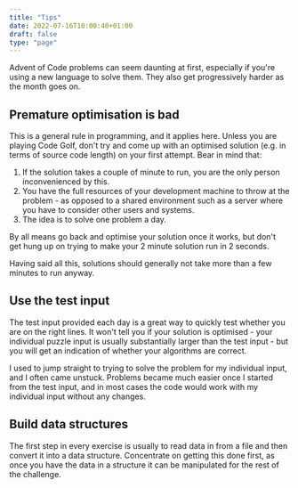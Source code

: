 ```yaml
---
title: "Tips"
date: 2022-07-16T10:00:40+01:00
draft: false
type: "page"
---
```


Advent of Code problems can seem daunting at first, especially if you're using a new language to solve them. They also get progressively harder as the month goes on.

## Premature optimisation is bad

This is a general rule in programming, and it applies here. Unless you are playing Code Golf, don't try and come up with an optimised solution (e.g. in terms of source code length) on your first attempt. Bear in mind that:

 1. If the solution takes a couple of minute to run, you are the only person inconvenienced by this.
 1. You have the full resources of your development machine to throw at the problem - as opposed to a shared environment such as a server where you have to consider other users and systems.
 1. The idea is to solve one problem a day.

By all means go back and optimise your solution once it works, but don't get hung up on trying to make your 2 minute solution run in 2 seconds.

Having said all this, solutions should generally not take more than a few minutes to run anyway.

## Use the test input

The test input provided each day is a great way to quickly test whether you are on the right lines. It won't tell you if your solution is optimised - your individual puzzle input is usually substantially larger than the test input - but you will get an indication of whether your algorithms are correct.

I used to jump straight to trying to solve the problem for my individual input, and I often came unstuck. Problems became much easier once I started from the test input, and in most cases the code would work with my individual input without any changes.

## Build data structures

The first step in every exercise is usually to read data in from a file and then convert it into a data structure. Concentrate on getting this done first, as once you have the data in a structure it can be manipulated for the rest of the challenge.
